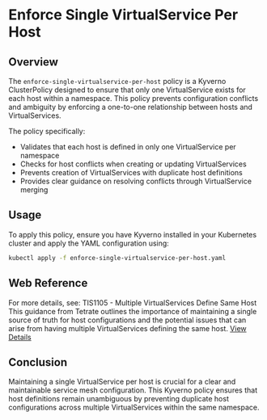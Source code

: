 # Enforce Single VirtualService Per Host
## Overview
The `enforce-single-virtualservice-per-host` policy is a Kyverno ClusterPolicy designed to ensure that only one VirtualService exists for each host within a namespace. This policy prevents configuration conflicts and ambiguity by enforcing a one-to-one relationship between hosts and VirtualServices.

The policy specifically:
- Validates that each host is defined in only one VirtualService per namespace
- Checks for host conflicts when creating or updating VirtualServices
- Prevents creation of VirtualServices with duplicate host definitions
- Provides clear guidance on resolving conflicts through VirtualService merging

## Usage
To apply this policy, ensure you have Kyverno installed in your Kubernetes cluster and apply the YAML configuration using:
```bash
kubectl apply -f enforce-single-virtualservice-per-host.yaml
```

## Web Reference
For more details, see:
TIS1105 - Multiple VirtualServices Define Same Host
This guidance from Tetrate outlines the importance of maintaining a single source of truth for host configurations and the potential issues that can arise from having multiple VirtualServices defining the same host.
[View Details](https://docs.tetrate.io/istio-subscription/tools/tca/analysis/TIS1105)

## Conclusion
Maintaining a single VirtualService per host is crucial for a clear and maintainable service mesh configuration. This Kyverno policy ensures that host definitions remain unambiguous by preventing duplicate host configurations across multiple VirtualServices within the same namespace.
